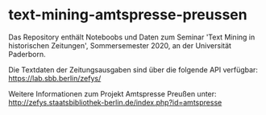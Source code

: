 # text-mining-amtspresse-preussen



Das Repository enthält Noteboobs und Daten zum Seminar 'Text Mining in
historischen Zeitungen', Sommersemester 2020, an der Universität Paderborn.

Die Textdaten der Zeitungsausgaben sind über die folgende API verfügbar:
https://lab.sbb.berlin/zefys/

Weitere Informationen zum Projekt Amtspresse Preußen unter:
http://zefys.staatsbibliothek-berlin.de/index.php?id=amtspresse

